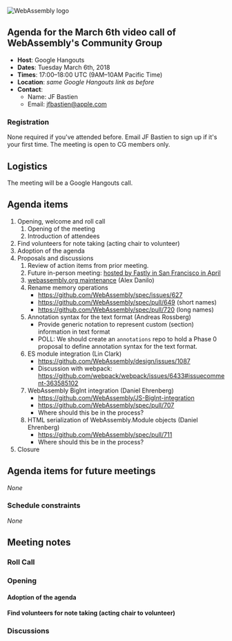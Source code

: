 ![WebAssembly logo](/images/WebAssembly.png)

## Agenda for the March 6th video call of WebAssembly's Community Group

- **Host**: Google Hangouts
- **Dates**: Tuesday March 6th, 2018
- **Times**: 17:00–18:00 UTC (9AM–10AM Pacific Time)
- **Location**: *same Google Hangouts link as before*
- **Contact**:
    - Name: JF Bastien
    - Email: jfbastien@apple.com

### Registration

None required if you've attended before. Email JF Bastien to sign up if it's
your first time. The meeting is open to CG members only.

## Logistics

The meeting will be a Google Hangouts call.

## Agenda items

1. Opening, welcome and roll call
    1. Opening of the meeting
    1. Introduction of attendees
1. Find volunteers for note taking (acting chair to volunteer)
1. Adoption of the agenda
1. Proposals and discussions
    1. Review of action items from prior meeting.
    1. Future in-person meeting: [hosted by Fastly in San Francisco in April](https://github.com/WebAssembly/meetings/blob/master/2018/CG-04.md)
    1. [webassembly.org maintenance](https://docs.google.com/document/d/1pTG4BtIETf1wkZ5Xq3OHAKadv-hi13p7_CGHfBon9Yw/edit) (Alex Danilo)
    1. Rename memory operations
       * https://github.com/WebAssembly/spec/issues/627
       * https://github.com/WebAssembly/spec/pull/649 (short names)
       * https://github.com/WebAssembly/spec/pull/720 (long names)
    1. Annotation syntax for the text format (Andreas Rossberg)
       * Provide generic notation to represent custom (section) information in text format
       * POLL: We should create an `annotations` repo
         to hold a Phase 0 proposal to define annotation syntax for the text format.
    1. ES module integration (Lin Clark)
       * https://github.com/WebAssembly/design/issues/1087
       * Discussion with webpack: https://github.com/webpack/webpack/issues/6433#issuecomment-363585102
    1. WebAssembly BigInt integration (Daniel Ehrenberg)
       * https://github.com/WebAssembly/JS-BigInt-integration
       * https://github.com/WebAssembly/spec/pull/707
       * Where should this be in the process?
    1. HTML serialization of WebAssembly.Module objects (Daniel Ehrenberg)
       * https://github.com/WebAssembly/spec/pull/711
       * Where should this be in the process?
1. Closure

## Agenda items for future meetings

*None*

### Schedule constraints

*None*

## Meeting notes

### Roll Call

### Opening

#### Adoption of the agenda

#### Find volunteers for note taking (acting chair to volunteer)

### Discussions
